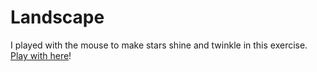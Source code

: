 # Landscape

I played with the mouse to make stars shine and twinkle in this exercise. [Play with here](https://naveduran.github.io/landscape/)!
